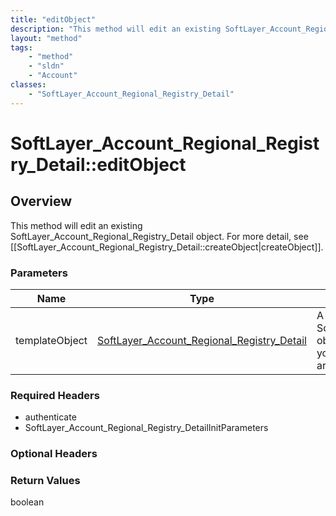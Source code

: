 ```yaml
---
title: "editObject"
description: "This method will edit an existing SoftLayer_Account_Regional_Registry_Detail object. For more detail, see [[SoftLayer_Ac... "
layout: "method"
tags:
    - "method"
    - "sldn"
    - "Account"
classes:
    - "SoftLayer_Account_Regional_Registry_Detail"
---
```

# SoftLayer_Account_Regional_Registry_Detail::editObject
## Overview 
This method will edit an existing SoftLayer_Account_Regional_Registry_Detail object. For more detail, see [[SoftLayer_Account_Regional_Registry_Detail::createObject|createObject]]. 

### Parameters 
|Name | Type | Description |
| --- | --- | --- |
|templateObject| <a href='/reference/datatypes/SoftLayer_Account_Regional_Registry_Detail'>SoftLayer_Account_Regional_Registry_Detail </a>| A skeleton SoftLayer_Account_Regional_Registry_Detail object with only the properties defined that you wish to change. Unchanged properties are left alone.|


### Required Headers
* authenticate
* SoftLayer_Account_Regional_Registry_DetailInitParameters

### Optional Headers

### Return Values
boolean

